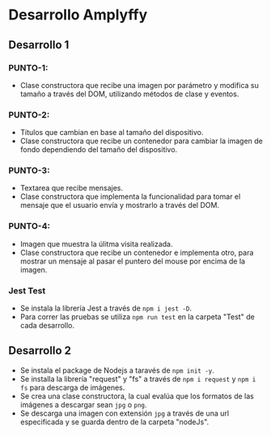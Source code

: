 # Desarrollo Amplyffy

## Desarrollo 1

### PUNTO-1:
- Clase constructora que recibe una imagen por parámetro y modifica su tamaño a través del DOM, utilizando métodos de clase y eventos.

### PUNTO-2:
- Titulos que cambian en base al tamaño del dispositivo.
- Clase constructora que recibe un contenedor para cambiar la imagen de fondo dependiendo del tamaño del dispositivo.

### PUNTO-3:
- Textarea que recibe mensajes.
- Clase constructora que implementa la funcionalidad para tomar el mensaje que el usuario envía y mostrarlo a través del DOM.

### PUNTO-4:
- Imagen que muestra la úlitma visita realizada.
- Clase constructora que recibe un contenedor e implementa otro, para mostrar un mensaje al pasar el puntero del mouse por encima de la imagen.

### Jest Test
- Se instala la librería Jest a través de `npm i jest -D`.
- Para correr las pruebas se utiliza `npm run test` en la carpeta "Test" de cada desarrollo.

## Desarrollo 2
- Se instala el package de Nodejs a taravés de `npm init -y`.
- Se installa la librería "request" y "fs" a través de `npm i request` y `npm i fs` para descarga de imágenes.
- Se crea una clase constructora, la cual evalúa que los formatos de las imágenes a descargar sean `jpg` o `png`.
- Se descarga una imagen con extensión `jpg` a través de una url especificada y se guarda dentro de la carpeta "nodeJs".